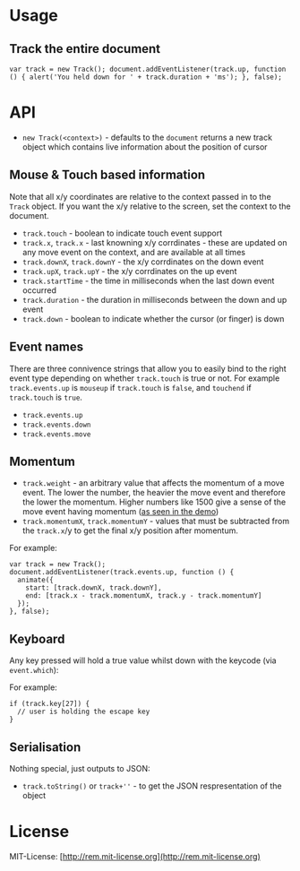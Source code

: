 # Usage

## Track the entire document

``var track = new Track();
document.addEventListener(track.up, function () {
  alert('You held down for ' + track.duration + 'ms');
}, false);``

# API

* `new Track(<context>)` - defaults to the `document` returns a new track object which contains live information about the position of cursor

## Mouse & Touch based information

Note that all x/y coordinates are relative to the context passed in to the `Track` object. If you want the x/y relative to the screen, set the context to the document.

* `track.touch` - boolean to indicate touch event support
* `track.x`, `track.x` - last knowning x/y corrdinates - these are updated on any move event on the context, and are available at all times
* `track.downX`, `track.downY` - the x/y corrdinates on the down event
* `track.upX`, `track.upY` - the x/y corrdinates on the up event
* `track.startTime` - the time in milliseconds when the last down event occurred
* `track.duration` - the duration in milliseconds between the down and up event
* `track.down` - boolean to indicate whether the cursor (or finger) is down

## Event names

There are three connivence strings that allow you to easily bind to the right event type depending on whether `track.touch` is true or not. For example `track.events.up` is `mouseup` if `track.touch` is `false`, and `touchend` if `track.touch` is `true`.

* `track.events.up`
* `track.events.down`
* `track.events.move`

## Momentum

* `track.weight` - an arbitrary value that affects the momentum of a move event. The lower the number, the heavier the move event and therefore the lower the momentum. Higher numbers like 1500 give a sense of the move event having momentum ([as seen in the demo](http://remy.github.com/track/))
* `track.momentumX`, `track.momentumY` - values that must be subtracted from the `track.x`/y to get the final x/y position after momentum.

For example:

    var track = new Track();
    document.addEventListener(track.events.up, function () {
      animate({
        start: [track.downX, track.downY],
        end: [track.x - track.momentumX, track.y - track.momentumY]
      });
    }, false);

## Keyboard

Any key pressed will hold a true value whilst down with the keycode (via `event.which`):

For example:

    if (track.key[27]) {
      // user is holding the escape key
    }

## Serialisation

Nothing special, just outputs to JSON:

* `track.toString()` or `track+''` - to get the JSON respresentation of the object

# License

MIT-License: [http://rem.mit-license.org](http://rem.mit-license.org)
